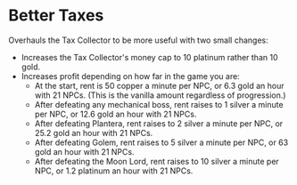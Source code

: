 # Better Taxes
Overhauls the Tax Collector to be more useful with two small changes:
* Increases the Tax Collector's money cap to 10 platinum rather than 10 gold.
* Increases profit depending on how far in the game you are:
    * At the start, rent is 50 copper a minute per NPC, or 6.3 gold an hour with 21 NPCs. (This is the vanilla amount regardless of progression.)
    * After defeating any mechanical boss, rent raises to 1 silver a minute per NPC, or 12.6 gold an hour with 21 NPCs.
    * After defeating Plantera, rent raises to 2 silver a minute per NPC, or 25.2 gold an hour with 21 NPCs.
    * After defeating Golem, rent raises to 5 silver a minute per NPC, or 63 gold an hour with 21 NPCs.
    * After defeating the Moon Lord, rent raises to 10 silver a minute per NPC, or 1.2 platinum an hour with 21 NPCs.